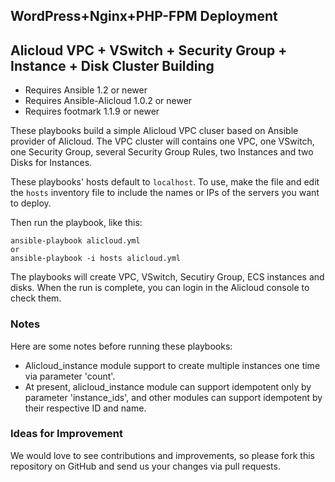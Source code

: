 ## WordPress+Nginx+PHP-FPM Deployment
## Alicloud VPC + VSwitch + Security Group + Instance + Disk Cluster Building

- Requires Ansible 1.2 or newer
- Requires Ansible-Alicloud 1.0.2 or newer
- Requires footmark 1.1.9 or newer


These playbooks build a simple Alicloud VPC cluser based on Ansible provider of Alicloud.
The VPC cluster will contains one VPC, one VSwitch, one Security Group, several Security Group Rules, two Instances and two Disks for Instances.

These playbooks' hosts default to `localhost`. To use, make the file and edit the `hosts` inventory file to include the names or IPs of the servers
you want to deploy.

Then run the playbook, like this:

	ansible-playbook alicloud.yml
	or
	ansible-playbook -i hosts alicloud.yml

The playbooks will create VPC, VSwitch, Secutiry Group, ECS instances and disks. When the run
is complete, you can login in the Alicloud console to check them.

### Notes

Here are some notes before running these playbooks:

- Alicloud_instance module support to create multiple instances one time via parameter 'count'.
- At present, alicloud_instance module can support idempotent only by parameter 'instance_ids', and other modules can support idempotent by their respective ID and name.

### Ideas for Improvement
We would love to see contributions and improvements, so please fork this
repository on GitHub and send us your changes via pull requests.
